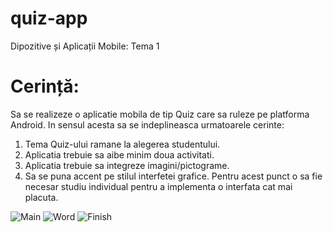 # quiz-app
Dipozitive și Aplicații Mobile: Tema 1

# Cerință: 
Sa se realizeze o aplicatie mobila de tip Quiz care sa ruleze pe platforma Android. In sensul acesta sa se
indeplineasca urmatoarele cerinte:
1. Tema Quiz-ului ramane la alegerea studentului.
2. Aplicatia trebuie sa aibe minim doua activitati.
3. Aplicatia trebuie sa integreze imagini/pictograme.
4. Sa se puna accent pe stilul interfetei grafice. Pentru acest punct o sa fie necesar studiu individual
pentru a implementa o interfata cat mai placuta. 



![Main](https://github.com/vladescualexandra/quiz-app/blob/main/activity_images/activity_main.jpg)
![Word](https://github.com/vladescualexandra/quiz-app/blob/main/activity_images/activity_word.jpg)
![Finish](https://github.com/vladescualexandra/quiz-app/blob/main/activity_images/activity_finish.jpg)

